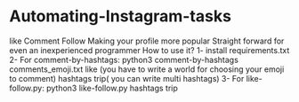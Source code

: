 # Automating-Instagram-tasks
like Comment Follow Making your profile more popular 
Straight forward for even an inexperienced programmer 
How to use it?
1- install requirements.txt 
2- For comment-by-hashtags: python3  comment-by-hashtags comments_emoji.txt  like (you have to write a world for choosing your emoji to comment) hashtags trip( you can write multi hashtags)
3- For like-follow.py: python3 like-follow.py hashtags trip
